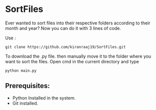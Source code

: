 # SortFiles
Ever wanted to sort files into their respective folders according to their month and year? Now you can do it with 3 lines of code.


Use :
```
git clone https://github.com/kiranraaj19/SortFiles.git 
```
To download the .py file. then manually move it to the folder where you want to sort the files. Open cmd in the current directory and type 
```
python main.py
```



## Prerequisites:

- Python Installed in the system.
- Git installed.
